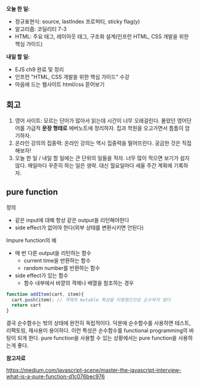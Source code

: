 **오늘 한 일:**

* 정규표현식: source, lastIndex 프로퍼티, sticky flag(y)
* 알고리즘: 코딜리티 7-3
* HTML: 주요 태그, 레이아웃 태그, 구조화 설계(인프런 HTML, CSS 개발을 위한 핵심 가이드)

**내일 할 일:**

* EJS ch9 완료 및 정리
* 인프런 "HTML, CSS 개발을 위한 핵심 가이드" 수강
* 마음에 드는 웹사이트 html/css 뜯어보기



## 회고

1. 영어 사이트: 모르는 단어가 많아서 읽는데 시간이 너무 오래걸린다. 몰랐던 영어단어를 가급적 **문장 형태로** 에버노트에 정리하자. 집과 학원을 오고가면서 틈틈이 암기하자.
2. 온라인 강의의 집중력: 온라인 강의는 역시 집중력을 떨어뜨린다. 궁금한 것은 직접 해보자!
3. 오늘 한 일 / 내일 할 일에는 큰 단위의 일들을 적자. 너무 많이 적으면 보기가 쉽지 않다. 매일마다 꾸준히 하는 일은 생략. 대신 월요일마다 세울 주간 계획에 기록하자.



## pure function

정의

* 같은 input에 대해 항상 같은 output을 리턴해야한다
* side effect가 없어야 한다(외부 상태를 변환시키면 안된다)



Impure function의 예

* 매 번 다른 output을 리턴하는 함수
  * current time을 반환하는 함수
  * random number를 반환하는 함수
* side effect가 있는 함수
  * 함수 내부에서 바깥의 객체나 배열을 참조하는 경우

```javascript
function addItem(cart, item){
  cart.push(item); // 객체의 mutable 특성을 이용했으므로 순수하지 않다
  return cart
}
```



결국 순수함수는 밖의 상태에 완전히 독립적이다. 덕분에 순수함수를 사용하면 테스트, 리팩토링, 재사용이 용이하다. 이런 특성은  순수함수를 functional programming의 바탕이 되게 한다. pure function을 사용할 수 있는 상황에서는 pure function을 사용하는게 좋다. 



**참고자료**

https://medium.com/javascript-scene/master-the-javascript-interview-what-is-a-pure-function-d1c076bec976



